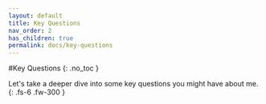 ```yaml
---
layout: default
title: Key Questions
nav_order: 2
has_children: true
permalink: docs/key-questions
---
```


#Key Questions
{: .no_toc }

Let's take a deeper dive into some key questions you might have about me.
{: .fs-6 .fw-300 }
